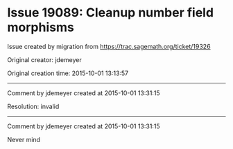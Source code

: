 # Issue 19089: Cleanup number field morphisms

Issue created by migration from https://trac.sagemath.org/ticket/19326

Original creator: jdemeyer

Original creation time: 2015-10-01 13:13:57




---

Comment by jdemeyer created at 2015-10-01 13:31:15

Resolution: invalid


---

Comment by jdemeyer created at 2015-10-01 13:31:15

Never mind
